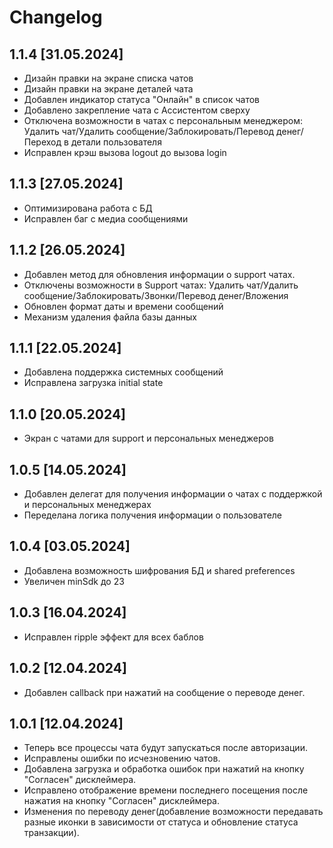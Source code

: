 # Changelog

## 1.1.4 [31.05.2024]

- Дизайн правки на экране списка чатов
- Дизайн правки на экране деталей чата
- Добавлен индикатор статуса "Онлайн" в список чатов
- Добавлено закрепление чата с Ассистентом сверху
- Отключена возможности в чатах с персональным менеджером: Удалить чат/Удалить сообщение/Заблокировать/Перевод денег/
  Переход в детали пользователя
- Исправлен крэш вызова logout до вызова login

## 1.1.3 [27.05.2024]

- Оптимизирована работа с БД
- Исправлен баг с медиа сообщениями

## 1.1.2 [26.05.2024]

- Добавлен метод для обновления информации о support чатах.
- Отключены возможности в Support чатах: Удалить чат/Удалить сообщение/Заблокировать/Звонки/Перевод денег/Вложения
- Обновлен формат даты и времени сообщений
- Механизм удаления файла базы данных

## 1.1.1 [22.05.2024]

- Добавлена поддержка системных сообщений
- Исправлена загрузка initial state

## 1.1.0 [20.05.2024]

- Экран с чатами для support и персональных менеджеров

## 1.0.5 [14.05.2024]

- Добавлен делегат для получения информации о чатах с поддержкой и персональных менеджерах
- Переделана логика получения информации о пользователе

## 1.0.4 [03.05.2024]

- Добавлена возможность шифрования БД и shared preferences
- Увеличен minSdk до 23

## 1.0.3 [16.04.2024]

- Исправлен ripple эффект для всех баблов

## 1.0.2 [12.04.2024]

- Добавлен callback при нажатий на сообщение о переводе денег.

## 1.0.1 [12.04.2024]

- Теперь все процессы чата будут запускаться после авторизации.
- Исправлены ошибки по исчезновению чатов.
- Добавлена загрузка и обработка ошибок при нажатий на кнопку "Согласен" дисклеймера.
- Исправлено отображение времени последнего посещения после нажатия на кнопку "Согласен" дисклеймера.
- Изменения по переводу денег(добавление возможности передавать разные иконки в зависимости от статуса и обновление
  статуса транзакции).
